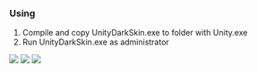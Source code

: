 ### Using
1. Compile and copy UnityDarkSkin.exe to folder with Unity.exe
2. Run UnityDarkSkin.exe as administrator

![](UnityDarkSkin/Preview.jpg)
![](UnityDarkSkin/LightSkin.jpg)
![](UnityDarkSkin/DarkSkin.jpg)